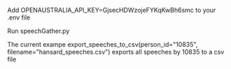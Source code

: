 Add OPENAUSTRALIA_API_KEY=GjsecHDWzojeFYKqKwBh6smc to your .env file

Run speechGather.py

The current exampe export_speeches_to_csv(person_id="10835", filename="hansard_speeches.csv") exports all speeches by 10835 to a csv file
